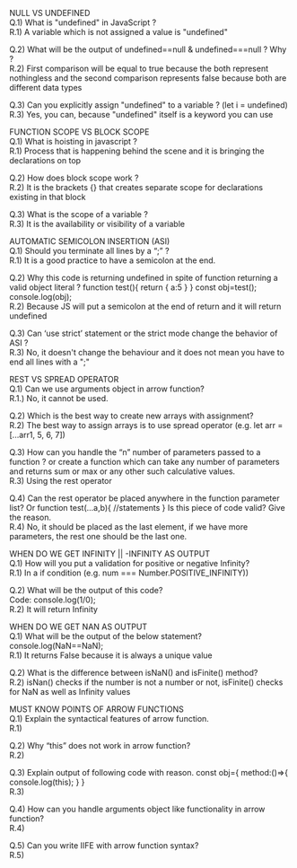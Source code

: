 NULL VS UNDEFINED  
Q.1) What is "undefined" in JavaScript ?  
R.1) A variable which is not assigned a value is "undefined"

Q.2) What will be the output of undefined==null & undefined===null ? Why ?  
R.2) First comparison will be equal to true because the both represent nothingless and the second comparison represents false because both are different data types

Q.3) Can you explicitly assign "undefined" to a variable ? (let i = undefined)  
R.3) Yes, you can, because "undefined" itself is a keyword you can use

FUNCTION SCOPE VS BLOCK SCOPE  
Q.1) What is hoisting in javascript ?  
R.1) Process that is happening behind the scene and it is bringing the declarations on top

Q.2) How does block scope work ?  
R.2) It is the brackets {} that creates separate scope for declarations existing in that block

Q.3) What is the scope of a variable ?  
R.3) It is the availability or visibility of a variable

AUTOMATIC SEMICOLON INSERTION (ASI)  
Q.1) Should you terminate all lines by a “;” ?  
R.1) It is a good practice to have a semicolon at the end.

Q.2) Why this code is returning undefined in spite of function returning a valid object literal ?
function test(){
return
{
a:5
}
}
const obj=test();
console.log(obj);  
R.2) Because JS will put a semicolon at the end of return and it will return undefined

Q.3) Can ‘use strict’ statement or the strict mode change the behavior of ASI ?  
R.3) No, it doesn't change the behaviour and it does not mean you have to end all lines with a ";"

REST VS SPREAD OPERATOR  
Q.1) Can we use arguments object in arrow function?  
R.1.) No, it cannot be used.

Q.2) Which is the best way to create new arrays with assignment?  
R.2) The best way to assign arrays is to use spread operator (e.g. let arr = [...arr1, 5, 6, 7])

Q.3) How can you handle the “n” number of parameters passed to a function ? or create a function which can take any number of parameters and returns sum or max or any other such calculative values.  
R.3) Using the rest operator

Q.4) Can the rest operator be placed anywhere in the function parameter list? Or
function test(...a,b){
//statements
}
Is this piece of code valid? Give the reason.  
R.4) No, it should be placed as the last element, if we have more parameters, the rest one should be the last one.

WHEN DO WE GET INFINITY || -INFINITY AS OUTPUT  
Q.1) How will you put a validation for positive or negative Infinity?  
R.1) In a if condition (e.g. num === Number.POSITIVE_INFINITY))

Q.2) What will be the output of this code?  
Code:
console.log(1/0);  
R.2) It will return Infinity

WHEN DO WE GET NAN AS OUTPUT  
Q.1) What will be the output of the below statement?
console.log(NaN==NaN);  
R.1) It returns False because it is always a unique value

Q.2) What is the difference between isNaN() and isFinite() method?  
R.2) isNan() checks if the number is not a number or not, isFinite() checks for NaN as well as Infinity values

MUST KNOW POINTS OF ARROW FUNCTIONS  
Q.1) Explain the syntactical features of arrow function.  
R.1)

Q.2) Why “this” does not work in arrow function?  
R.2)

Q.3) Explain output of following code with reason.
const obj={
method:()=>{
console.log(this);
}
}  
R.3)

Q.4) How can you handle arguments object like functionality in arrow function?  
R.4)

Q.5) Can you write IIFE with arrow function syntax?  
R.5)
